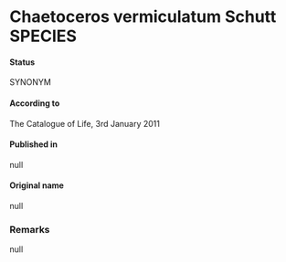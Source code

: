 Chaetoceros vermiculatum Schutt SPECIES
=======

#### Status
SYNONYM

#### According to
The Catalogue of Life, 3rd January 2011

#### Published in
null

#### Original name
null

### Remarks
null